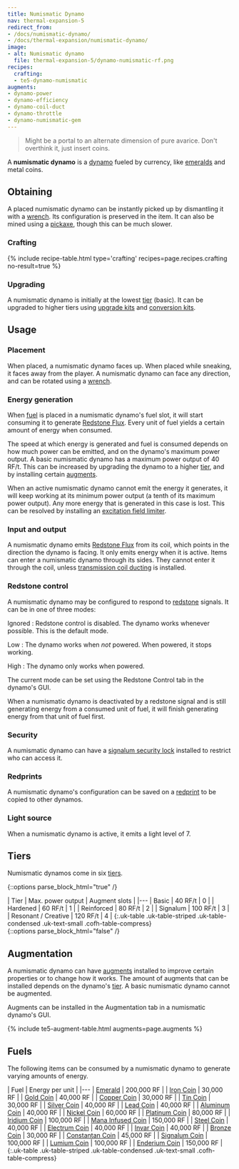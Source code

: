 ```yaml
---
title: Numismatic Dynamo
nav: thermal-expansion-5
redirect_from:
- /docs/numismatic-dynamo/
- /docs/thermal-expansion/numismatic-dynamo/
image:
- alt: Numismatic dynamo
  file: thermal-expansion-5/dynamo-numismatic-rf.png
recipes:
  crafting:
  - te5-dynamo-numismatic
augments:
- dynamo-power
- dynamo-efficiency
- dynamo-coil-duct
- dynamo-throttle
- dynamo-numismatic-gem
---
```


> Might be a portal to an alternate dimension of pure avarice. Don't overthink
> it, just insert coins.


A **numismatic dynamo** is a [dynamo](/docs/thermal-expansion-5/dynamos/) fueled by currency, like
[emeralds](https://minecraft.gamepedia.com/Emerald) and metal coins.


Obtaining
---------

A placed numismatic dynamo can be instantly picked up by dismantling it with a
[wrench](/docs/wrenches/). Its configuration is preserved in the item. It can
also be mined using a [pickaxe](https://minecraft.gamepedia.com/Pickaxe), though
this can be much slower.

### Crafting
{% include recipe-table.html type='crafting' recipes=page.recipes.crafting no-result=true %}

### Upgrading
A numismatic dynamo is initially at the lowest [tier](#tiers) (basic). It can be
upgraded to higher tiers using [upgrade kits](/docs/thermal-foundation-2/upgrade-kits/) and
[conversion kits](/docs/thermal-foundation-2/conversion-kits/).


Usage
-----

### Placement
When placed, a numismatic dynamo faces up. When placed while sneaking, it faces
away from the player. A numismatic dynamo can face any direction, and can be
rotated using a [wrench](/docs/wrenches/).

### Energy generation
When [fuel](#fuels) is placed in a numismatic dynamo's fuel slot, it will start
consuming it to generate [Redstone Flux](/docs/redstone-flux/). Every unit of
fuel yields a certain amount of energy when consumed.

The speed at which energy is generated and fuel is consumed depends on how much
power can be emitted, and on the dynamo's maximum power output. A basic
numismatic dynamo has a maximum power output of 40 RF/t. This can be increased
by upgrading the dynamo to a higher [tier](#tiers), and by installing certain
[augments](#augmentation).

When an active numismatic dynamo cannot emit the energy it generates, it will
keep working at its minimum power output (a tenth of its maximum power output).
Any more energy that is generated in this case is lost. This can be resolved by
installing an [excitation field
limiter](/docs/thermal-expansion-5/augment-excitation-field-limiter/).

### Input and output
A numismatic dynamo emits [Redstone Flux](/docs/redstone-flux/) from its coil,
which points in the direction the dynamo is facing. It only emits energy when it
is active. Items can enter a numismatic dynamo through its sides. They cannot
enter it through the coil, unless [transmission coil
ducting](/docs/thermal-expansion-5/augment-transmission-coil-ducting/) is installed.

### Redstone control
A numismatic dynamo may be configured to respond to
[redstone](https://minecraft.gamepedia.com/Redstone) signals. It can be in one
of three modes:

Ignored
: Redstone control is disabled. The dynamo works whenever possible. This is the
default mode.

Low
: The dynamo works when *not* powered. When powered, it stops working.

High
: The dynamo only works when powered.

The current mode can be set using the Redstone Control tab in the dynamo's GUI.

When a numismatic dynamo is deactivated by a redstone signal and is still
generating energy from a consumed unit of fuel, it will finish generating energy
from that unit of fuel first.

### Security
A numismatic dynamo can have a [signalum security
lock](/docs/thermal-foundation-2/signalum-security-lock/) installed to restrict who can access it.

### Redprints
A numismatic dynamo's configuration can be saved on a
[redprint](/docs/thermal-foundation-2/redprint/) to be copied to other dynamos.

### Light source
When a numismatic dynamo is active, it emits a light level of 7.


Tiers
-----

Numismatic dynamos come in six [tiers](/docs/thermal-foundation-2/tiers/).

{::options parse_block_html="true" /}
<div class="uk-overflow-container">
| Tier | Max. power output | Augment slots |
|---
| Basic | 40 RF/t | 0 |
| Hardened | 60 RF/t | 1 |
| Reinforced | 80 RF/t | 2 |
| Signalum | 100 RF/t | 3 |
| Resonant / Creative | 120 RF/t | 4 |
{:.uk-table .uk-table-striped .uk-table-condensed .uk-text-small .cofh-table-compress}
</div>
{::options parse_block_html="false" /}


Augmentation
------------

A numismatic dynamo can have [augments](/docs/thermal-expansion-5/augments/) installed to improve
certain properties or to change how it works. The amount of augments that can be
installed depends on the dynamo's [tier](#tiers). A basic numismatic dynamo
cannot be augmented.

Augments can be installed in the Augmentation tab in a numismatic dynamo's GUI.

{% include te5-augment-table.html augments=page.augments %}


Fuels
-----

The following items can be consumed by a numismatic dynamo to generate varying
amounts of energy.

| Fuel | Energy per unit |
|---
| [Emerald](https://minecraft.gamepedia.com/Emerald) | 200,000 RF |
| [Iron Coin](/docs/thermal-foundation-2/iron-coin/) | 30,000 RF |
| [Gold Coin](/docs/thermal-foundation-2/gold-coin/) | 40,000 RF |
| [Copper Coin](/docs/thermal-foundation-2/copper-coin/) | 30,000 RF |
| [Tin Coin](/docs/thermal-foundation-2/tin-coin/) | 30,000 RF |
| [Silver Coin](/docs/thermal-foundation-2/silver-coin/) | 40,000 RF |
| [Lead Coin](/docs/thermal-foundation-2/lead-coin/) | 40,000 RF |
| [Aluminum Coin](/docs/thermal-foundation-2/aluminum-coin/) | 40,000 RF |
| [Nickel Coin](/docs/thermal-foundation-2/nickel-coin/) | 60,000 RF |
| [Platinum Coin](/docs/thermal-foundation-2/platinum-coin/) | 80,000 RF |
| [Iridium Coin](/docs/thermal-foundation-2/iridium-coin/) | 100,000 RF |
| [Mana Infused Coin](/docs/thermal-foundation-2/mana-infused-coin/) | 150,000 RF |
| [Steel Coin](/docs/thermal-foundation-2/steel-coin/) | 40,000 RF |
| [Electrum Coin](/docs/thermal-foundation-2/electrum-coin/) | 40,000 RF |
| [Invar Coin](/docs/thermal-foundation-2/invar-coin/) | 40,000 RF |
| [Bronze Coin](/docs/thermal-foundation-2/bronze-coin/) | 30,000 RF |
| [Constantan Coin](/docs/thermal-foundation-2/constantan-coin/) | 45,000 RF |
| [Signalum Coin](/docs/thermal-foundation-2/signalum-coin/) | 100,000 RF |
| [Lumium Coin](/docs/thermal-foundation-2/lumium-coin/) | 100,000 RF |
| [Enderium Coin](/docs/thermal-foundation-2/enderium-coin/) | 150,000 RF |
{:.uk-table .uk-table-striped .uk-table-condensed .uk-text-small .cofh-table-compress}
